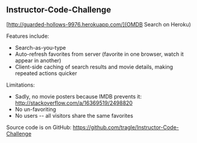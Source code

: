 ## Instructor-Code-Challenge

[http://guarded-hollows-9976.herokuapp.com/](OMDB Search on Heroku)

Features include:
* Search-as-you-type
* Auto-refresh favorites from server (favorite in one browser, watch it appear in another)
* Client-side caching of search results and movie details, making repeated actions quicker

Limitations:
* Sadly, no movie posters because IMDB prevents it: <http://stackoverflow.com/a/16369519/2498820>
* No un-favoriting
* No users -- all visitors share the same favorites

Source code is on GitHub: <https://github.com/tragle/Instructor-Code-Challenge>
